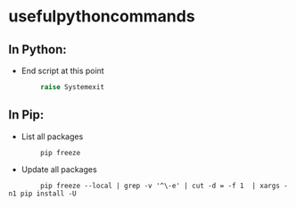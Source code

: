 # usefulpythoncommands
## In Python:
* End script at this point        
```python
        raise Systemexit
```

## In Pip:
* List all packages
```CLI
        pip freeze
```

* Update all packages
```CLI
        pip freeze --local | grep -v '^\-e' | cut -d = -f 1  | xargs -n1 pip install -U
```
